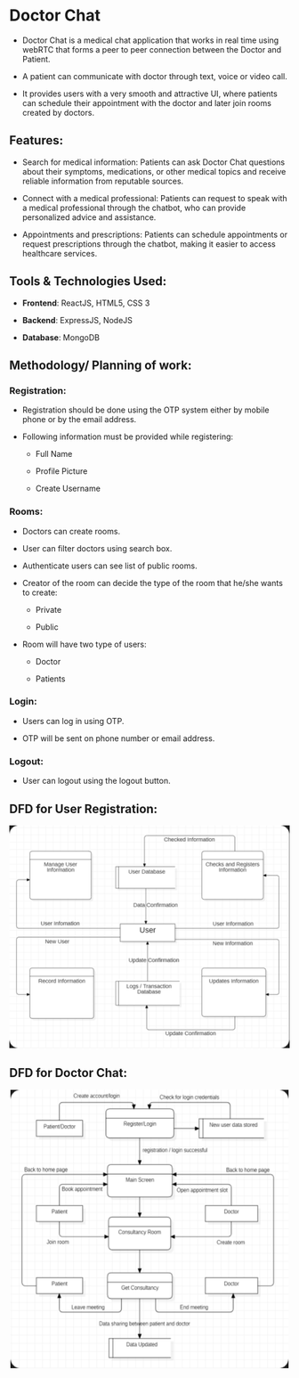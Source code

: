 # Doctor Chat
+ Doctor Chat is a medical chat application that works in real time using webRTC that forms a peer to peer connection between the Doctor and Patient.

+ A patient can communicate with doctor through text, voice or video call.

+ It provides users with a very smooth and attractive UI, where patients can schedule their appointment with the doctor and later join rooms created by doctors. 

## Features:
+ Search for medical information: Patients can ask Doctor Chat questions about their symptoms, medications, or other medical topics and receive reliable information from reputable sources.

+ Connect with a medical professional: Patients can request to speak with a medical professional through the chatbot, who can provide personalized advice and assistance.

+ Appointments and prescriptions: Patients can schedule appointments or request prescriptions through the chatbot, making it easier to access healthcare services.

## Tools & Technologies Used:

- **Frontend**: ReactJS, HTML5, CSS 3

- **Backend**: ExpressJS, NodeJS

- **Database**: MongoDB

## Methodology/ Planning of work:

### Registration:
- Registration should be done using the OTP system either by mobile phone or by the email address.

- Following information must be provided while registering:

  - Full Name 
  
  - Profile Picture
  
  - Create Username
  
### Rooms:
+ Doctors can create rooms.

+ User can filter doctors using search box.

+ Authenticate users can see list of public rooms.

+ Creator of the room can decide the type of the room that he/she wants to create:

  + Private
  
  + Public
  
+ Room will have two type of users:

  + Doctor
  
  + Patients
  
### Login:
- Users can log in using OTP.

- OTP will be sent on phone number or email address.

### Logout:
- User can logout using the logout button.


## DFD for User Registration:

<p align="center">
    <img height="400" width="600" src="https://github.com/harsh-srivastv/Doctor-Chat/blob/main/Images/Login%20DFD.png" alt="Login DFD">
</p>
 

## DFD for Doctor Chat:

<p align="center">
    <img height="500" width="500" src="https://github.com/harsh-srivastv/Doctor-Chat/blob/main/Images/Doctor%20Chat%20DFD.PNG" alt="Doctor Chat DFD">
</p>
